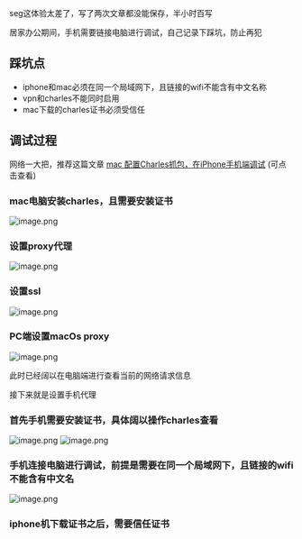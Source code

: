 <!--
 * @Author: Chendapeng
 * @Date: 2022-03-30 23:21:24
 * @LastEditors: Chendapeng
 * @LastEditTime: 2022-03-30 23:25:54
 * @Description: 
-->
seg这体验太差了，写了两次文章都没能保存，半小时百写

居家办公期间，手机需要链接电脑进行调试，自己记录下踩坑，防止再犯

## 踩坑点

- iphone和mac必须在同一个局域网下，且链接的wifi不能含有中文名称
- vpn和charles不能同时启用
- mac下载的charles证书必须受信任

## 调试过程
网络一大把，推荐这篇文章 [mac 配置Charles抓包，在iPhone手机端调试](https://blog.csdn.net/qq_35770417/article/details/101072306) (可点击查看)

### mac电脑安装charles，且需要安装证书
![image.png](/img/bVcYRcX)

### 设置proxy代理
![image.png](/img/bVcYRcY)

### 设置ssl
![image.png](/img/bVcYRdc)

### PC端设置macOs proxy 
![image.png](/img/bVcYRdh)

此时已经阔以在电脑端进行查看当前的网络请求信息

接下来就是设置手机代理

### 首先手机需要安装证书，具体阔以操作charles查看
![image.png](/img/bVcYRdq)
![image.png](/img/bVcYRdr)


### 手机连接电脑进行调试，前提是需要在同一个局域网下，且链接的wifi不能含有中文名
![image.png](/img/bVcYRdl)

### iphone机下载证书之后，需要信任证书